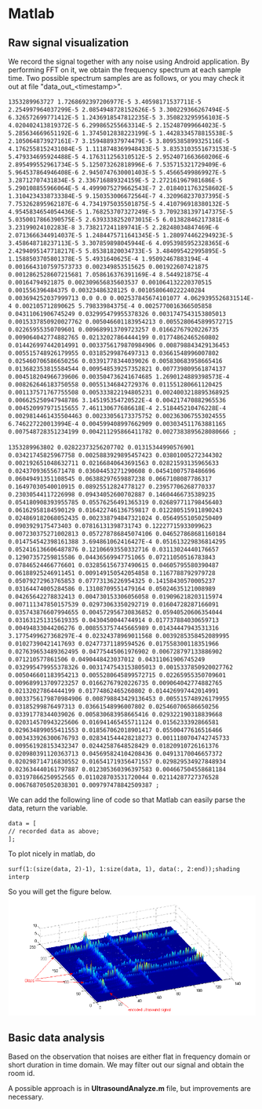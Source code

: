 # Matlab
## Raw signal visualization

We record the signal together with any noise using Android application. By performing FFT on it, we obtain the frequency spectrum at each sample time. Two possible spectrum samples are as follows, or you may check it out at file "data_out_\<timestamp>".


	1353289963727 1.7268692397206977E-5 3.40598171537711E-5 2.254997964037299E-5 2.0854948728152626E-5 3.300229366267494E-5 6.326572699771412E-5 1.2436918547812235E-5 3.350823295956103E-5 4.020402413819372E-5 6.299865255663314E-5 2.152487099664023E-5 5.285634669651192E-6 1.3745012838223199E-5 1.4428334578815538E-5 2.105064873927161E-7 3.159488937974479E-5 3.8095385899325116E-5 4.1762558152431084E-5 1.1118748369948433E-5 3.8353103551673153E-5 5.479334695924488E-5 4.176311256310512E-5 2.9524071663660206E-6 2.895499552961734E-5 5.125073262818996E-6 7.535715321729409E-6 5.964537864946408E-6 2.9450747630001403E-5 5.45665499869927E-5 3.28712707431834E-5 2.336716889324159E-5 2.272161967981686E-5 5.290108855966064E-5 4.4999075279662543E-7 2.0184011763258602E-5 1.3104234338733384E-5 9.150353006672564E-7 4.320968237037395E-5 7.753262895962187E-6 4.7341975035501875E-5 4.410796918380132E-5 4.9545834654054436E-5 1.768253707327249E-5 3.7092381397147375E-5 5.0350017866390575E-5 2.6393338252073015E-5 6.01382846217381E-6 3.23199024102283E-8 3.738217241189741E-5 2.28248034847469E-6 2.0713666344914037E-5 1.2484475711641345E-5 1.280974462294923E-5 3.458648718237113E-5 3.307859898045944E-6 4.0953985952328365E-6 2.4294095147718217E-5 5.85381820034733E-5 3.484095422995895E-5 1.1588503705801378E-5 5.4931640625E-4 1.95092467883194E-4 0.0016643107597573733 0.002349853515625 0.001922607421875 0.0012862528607215681 7.058616376391169E-4 8.544921875E-4 0.00164794921875 0.002309656835603537 0.001064132220370515 0.001556396484375 0.00323486328125 0.0010580640222240284 0.003694252037999713 0.0 0.0 0.002537845674101077 4.0629395526831514E-4 0.002105712890625 5.79833984375E-4 0.0025770016366505858 0.04311061906745249 0.032995479955378326 0.0031747543153805013 0.0015337850920027762 0.005046601183954213 0.0055280645899572715 0.02265955350709601 0.009689913709723257 0.01662767920226735 0.009064042774882765 0.02132027864444199 0.01774862465260802 0.014426997442014991 0.0033756179870984906 0.008798843429136453 0.005515748926179955 0.03185299876497313 0.03661548996007802 0.025460706586650256 0.03391778344039026 0.005830683958665416 0.013682353815584544 0.009548539257352821 0.007739809561874137 0.004518204966739606 0.003504736241674685 1.2690124889398573E-4 0.008262646183750558 0.00551346842729376 0.011551280661120425 0.001137571767755508 0.005333822194805231 0.0024003218895368925 0.006625250947948786 3.145195354720522E-4 0.004217470882965536 0.004520997971515655 7.461130677686618E-4 2.518445210476228E-4 0.0029814461435504463 0.00233056173375752 0.002363067553024555 6.746227220013994E-4 0.004599408997662909 0.003034511763881165 0.007548728351234199 0.004211295866411782 0.0027383895628080666 ;
	
	1353289963802 0.02822373256207702 0.01315344990576901 0.03421745825967758 0.0025883929895457423 0.03801005272344302 0.002192651048632711 0.02166840643691563 0.02821593135965633 0.02437093655671478 0.03604453271290608 0.04541007578486696 0.06049491351108545 0.06388297659887238 0.0667108087786317 0.16497030540010915 0.08925512824778127 0.23957706268770337 0.23030544117226998 0.09434052600702887 0.14604466735389235 0.054180908393955785 0.05576256491365319 0.026897711798456403 0.06162958184590129 0.016422746136759817 0.012280515911890243 0.024869182068052435 0.002338794847321024 0.05649551050250409 0.0903929175473403 0.07816131398731743 0.12227715933099623 0.007230375271002813 0.057278786845074106 0.046527868681160184 0.014754542398161388 3.694861062416427E-4 0.051613229836814295 0.052416136606487876 0.12106693550332716 0.03113024440176657 0.12907357259815586 0.04436569947751065 0.07211050516783843 0.07846524466776601 0.032856156737490615 0.04605795580390487 0.06188925246911451 0.009149150542054858 0.1167788792979728 0.05079272963765853 0.07773136226954325 0.14158430570005237 0.03164474005284586 0.13108709551479164 0.05024635121008989 0.04265642278832413 0.004730153306056058 0.019096218203115974 0.007111347850157539 0.02973063350292719 0.01604728287166091 0.035743876607994655 0.004572956730836852 0.05940520606354044 0.031631251315619335 0.0430450044744914 0.017737884030659713 0.00494833044206276 0.008553757445665989 0.01434447943531316 3.1775499627368297E-4 0.02324378969011568 0.0039285358452089995 0.01027390421417693 0.02477371189594526 0.017558300118351966 0.027639653489362495 0.04775445061976902 0.006728797133886902 0.071210577861506 0.0490448423037012 0.04311061906745249 0.032995479955378326 0.0031747543153805013 0.0015337850920027762 0.005046601183954213 0.0055280645899572715 0.02265955350709601 0.009689913709723257 0.01662767920226735 0.009064042774882765 0.02132027864444199 0.01774862465260802 0.014426997442014991 0.0033756179870984906 0.008798843429136453 0.005515748926179955 0.03185299876497313 0.03661548996007802 0.025460706586650256 0.03391778344039026 0.005830683958665416 0.029322190318839668 0.020314570943225606 0.016941465455711124 0.0156233392866581 0.029634899055411553 0.018567062018901417 0.05500477616516466 0.003433926300676793 0.028341544428218273 0.0011180704742745733 0.009561928153432347 0.02442587648528429 0.01820910726161376 0.020980391120363713 0.045695824104208436 0.04913170046657372 0.020298714716830552 0.016541719356471557 0.029829534927848934 0.023634440161797887 0.012305360396397583 0.004667504558681184 0.03197866250952565 0.011028703531720044 0.02114287727376528 0.006768705052038301 0.009797478842509387 ;


We can add the following line of code so that Matlab can easily parse the data, return the variable.

	data = [
	// recorded data as above;
	];

To plot nicely in matlab, do
	
	surf(1:(size(data, 2)-1), 1:size(data, 1), data(:, 2:end));shading interp
So you will get the figure below.
![Illustration of Signals](./ultrasound_3d.png)

## Basic data analysis

Based on the observation that noises are either flat in frequency domain or short duration in time domain. We may filter out our signal and obtain the room id.

A possible approach is in **UltrasoundAnalyze.m** file, but improvements are necessary.


